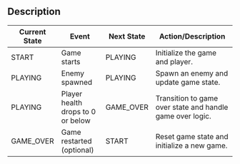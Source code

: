 ## Description

| Current State | Event                                   | Next State | Action/Description                                   |
| --------------|-----------------------------------------|-------------|-----------------------------------------------------|
| START         | Game starts                            | PLAYING     | Initialize the game and player.                     |
| PLAYING       | Enemy spawned                          | PLAYING     | Spawn an enemy and update game state.               |
| PLAYING       | Player health drops to 0 or below     | GAME_OVER   | Transition to game over state and handle game over logic. |
| GAME_OVER     | Game restarted (optional)             | START       | Reset game state and initialize a new game.         |
